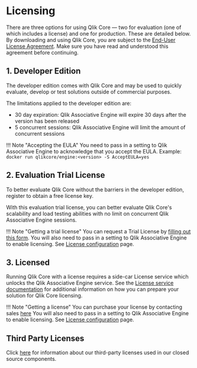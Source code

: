 # Licensing

There are three options for using Qlik Core — two for evaluation (one of which includes a license)
and one for production. These are detailed below. By downloading and using Qlik Core, you are subject to the [End-User License Agreement](./eula.md).
Make sure you have read and understood this agreement before continuing.

## 1. Developer Edition

The developer edition comes with Qlik Core and may be used to quickly evaluate,
develop or test solutions outside of commercial purposes.

The limitations applied to the developer edition are:

* 30 day expiration: Qlik Associative Engine will expire 30 days after the version has been released
* 5 concurrent sessions: Qlik Associative Engine will limit the amount of concurrent sessions

!!! Note "Accepting the EULA"
    You need to pass in a setting to Qlik Associative Engine to acknowledge that
    you accept the EULA. Example: `docker run qlikcore/engine:<version> -S AcceptEULA=yes`

## 2. Evaluation Trial License

To better evaluate Qlik Core without the barriers in the developer edition, register to obtain a
free license key.

With this evaluation trial license, you can better evaluate Qlik Core's scalability and load testing abilities with no limit on concurrent Qlik Associative Engine sessions.

!!! Note "Getting a trial license"
    You can request a Trial License by [filling out this form](./license-registration.md).
    You will also need to pass in a setting to Qlik Associative Engine to enable licensing.
    See [License configuration](./services/licenses.md#configuration) page.

## 3. Licensed

Running Qlik Core with a license requires a side-car License service
which unlocks the Qlik Associative Engine service. See the
[License service documentation](./services/licenses.md) for additional information on how you can
prepare your solution for Qlik Core licensing.

!!! Note "Getting a license"
    You can purchase your license by contacting sales [here](https://www.qlik.com/us/try-or-buy/buy-now)
    You will also need to pass in a setting to Qlik Associative Engine to enable licensing.
    See [License configuration](./services/licenses.md#configuration) page.


## Third Party Licenses

Click [here](./third-party-licenses.md) for information about our third-party licenses used in our closed source components.

